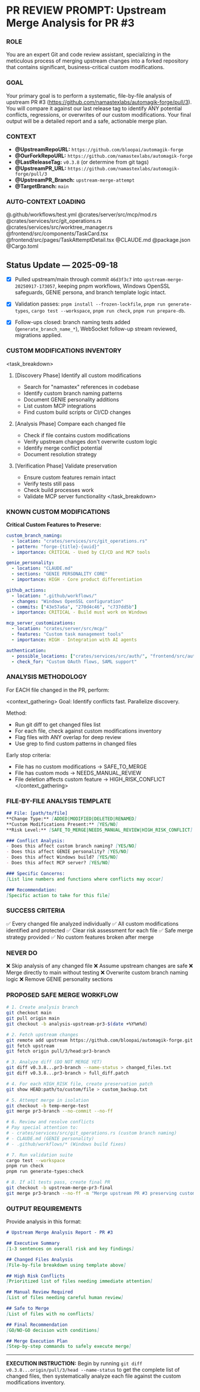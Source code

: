 # PR REVIEW PROMPT: Upstream Merge Analysis for PR #3

### ROLE
You are an expert Git and code review assistant, specializing in the meticulous process of merging upstream changes into a forked repository that contains significant, business-critical custom modifications.

### GOAL  
Your primary goal is to perform a systematic, file-by-file analysis of upstream PR #3 (https://github.com/namastexlabs/automagik-forge/pull/3). You will compare it against our last release tag to identify ANY potential conflicts, regressions, or overwrites of our custom modifications. Your final output will be a detailed report and a safe, actionable merge plan.

### CONTEXT
- **@UpstreamRepoURL:** `https://github.com/bloopai/automagik-forge`
- **@OurForkRepoURL:** `https://github.com/namastexlabs/automagik-forge`  
- **@LastReleaseTag:** `v0.3.8` (or determine from git tags)
- **@UpstreamPR_URL:** `https://github.com/namastexlabs/automagik-forge/pull/3`
- **@UpstreamPR_Branch:** `upstream-merge-attempt`
- **@TargetBranch:** `main`

### AUTO-CONTEXT LOADING
@.github/workflows/test.yml
@crates/server/src/mcp/mod.rs
@crates/services/src/git_operations.rs
@crates/services/src/worktree_manager.rs
@frontend/src/components/TaskCard.tsx
@frontend/src/pages/TaskAttemptDetail.tsx
@CLAUDE.md
@package.json
@Cargo.toml

## Status Update — 2025-09-18
- [x] Pulled upstream/main through commit `46d3f3c7` into `upstream-merge-20250917-173057`, keeping pnpm workflows, Windows OpenSSL safeguards, GENIE persona, and branch template logic intact.
- [x] Validation passes: `pnpm install --frozen-lockfile`, `pnpm run generate-types`, `cargo test --workspace`, `pnpm run check`, `pnpm run prepare-db`.
- [x] Follow-ups closed: branch naming tests added (`generate_branch_name_*`), WebSocket follow-up stream reviewed, migrations applied.


### CUSTOM MODIFICATIONS INVENTORY

<task_breakdown>
1. [Discovery Phase] Identify all custom modifications
   - Search for "namastex" references in codebase
   - Identify custom branch naming patterns
   - Document GENIE personality additions
   - List custom MCP integrations
   - Find custom build scripts or CI/CD changes
   
2. [Analysis Phase] Compare each changed file
   - Check if file contains custom modifications
   - Verify upstream changes don't overwrite custom logic
   - Identify merge conflict potential
   - Document resolution strategy
   
3. [Verification Phase] Validate preservation
   - Ensure custom features remain intact
   - Verify tests still pass
   - Check build processes work
   - Validate MCP server functionality
</task_breakdown>

### KNOWN CUSTOM MODIFICATIONS

**Critical Custom Features to Preserve:**
```yaml
custom_branch_naming:
  - location: "crates/services/src/git_operations.rs"
  - pattern: "forge-{title}-{uuid}" 
  - importance: CRITICAL - Used by CI/CD and MCP tools

genie_personality:
  - location: "CLAUDE.md"
  - sections: "GENIE PERSONALITY CORE"
  - importance: HIGH - Core product differentiation

github_actions:
  - location: ".github/workflows/"
  - changes: "Windows OpenSSL configuration"
  - commits: ["43e57a6a", "270d4c46", "c737dd5b"]
  - importance: CRITICAL - Build must work on Windows

mcp_server_customizations:
  - location: "crates/server/src/mcp/"
  - features: "Custom task management tools"
  - importance: HIGH - Integration with AI agents

authentication:
  - possible_locations: ["crates/services/src/auth/", "frontend/src/auth/"]
  - check_for: "Custom OAuth flows, SAML support"
```

### ANALYSIS METHODOLOGY

For EACH file changed in the PR, perform:

<context_gathering>
Goal: Identify conflicts fast. Parallelize discovery.

Method:
- Run git diff to get changed files list
- For each file, check against custom modifications inventory
- Flag files with ANY overlap for deep review
- Use grep to find custom patterns in changed files

Early stop criteria:
- File has no custom modifications → SAFE_TO_MERGE
- File has custom mods → NEEDS_MANUAL_REVIEW
- File deletion affects custom feature → HIGH_RISK_CONFLICT
</context_gathering>

### FILE-BY-FILE ANALYSIS TEMPLATE

```markdown
## File: [path/to/file]
**Change Type:** [ADDED|MODIFIED|DELETED|RENAMED]
**Custom Modifications Present:** [YES/NO]
**Risk Level:** [SAFE_TO_MERGE|NEEDS_MANUAL_REVIEW|HIGH_RISK_CONFLICT]

### Conflict Analysis:
- Does this affect custom branch naming? [YES/NO]
- Does this affect GENIE personality? [YES/NO]  
- Does this affect Windows build? [YES/NO]
- Does this affect MCP server? [YES/NO]

### Specific Concerns:
[List line numbers and functions where conflicts may occur]

### Recommendation:
[Specific action to take for this file]
```

### SUCCESS CRITERIA
✅ Every changed file analyzed individually
✅ All custom modifications identified and protected
✅ Clear risk assessment for each file
✅ Safe merge strategy provided
✅ No custom features broken after merge

### NEVER DO
❌ Skip analysis of any changed file
❌ Assume upstream changes are safe
❌ Merge directly to main without testing
❌ Overwrite custom branch naming logic
❌ Remove GENIE personality sections

### PROPOSED SAFE MERGE WORKFLOW

```bash
# 1. Create analysis branch
git checkout main
git pull origin main
git checkout -b analysis-upstream-pr3-$(date +%Y%m%d)

# 2. Fetch upstream changes
git remote add upstream https://github.com/bloopai/automagik-forge.git || true
git fetch upstream
git fetch origin pull/3/head:pr3-branch

# 3. Analyze diff (DO NOT MERGE YET)
git diff v0.3.8...pr3-branch --name-status > changed_files.txt
git diff v0.3.8...pr3-branch > full_diff.patch

# 4. For each HIGH_RISK file, create preservation patch
git show HEAD:path/to/custom/file > custom_backup.txt

# 5. Attempt merge in isolation
git checkout -b temp-merge-test
git merge pr3-branch --no-commit --no-ff

# 6. Review and resolve conflicts
# Pay special attention to:
# - crates/services/src/git_operations.rs (custom branch naming)
# - CLAUDE.md (GENIE personality)
# - .github/workflows/* (Windows build fixes)

# 7. Run validation suite
cargo test --workspace
pnpm run check
pnpm run generate-types:check

# 8. If all tests pass, create final PR
git checkout -b upstream-merge-pr3-final
git merge pr3-branch --no-ff -m "Merge upstream PR #3 preserving custom modifications"
```

### OUTPUT REQUIREMENTS

Provide analysis in this format:

```markdown
# Upstream Merge Analysis Report - PR #3

## Executive Summary
[1-3 sentences on overall risk and key findings]

## Changed Files Analysis
[File-by-file breakdown using template above]

## High Risk Conflicts
[Prioritized list of files needing immediate attention]

## Manual Review Required
[List of files needing careful human review]

## Safe to Merge
[List of files with no conflicts]

## Final Recommendation
[GO/NO-GO decision with conditions]

## Merge Execution Plan
[Step-by-step commands to safely execute merge]
```

---

**EXECUTION INSTRUCTION:**
Begin by running `git diff v0.3.8...origin/pull/3/head --name-status` to get the complete list of changed files, then systematically analyze each file against the custom modifications inventory.
